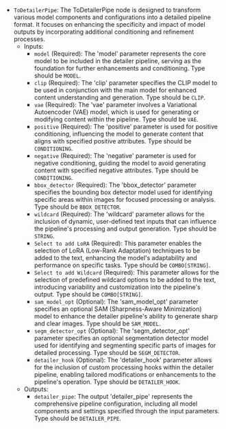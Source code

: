 - `ToDetailerPipe`: The ToDetailerPipe node is designed to transform various model components and configurations into a detailed pipeline format. It focuses on enhancing the specificity and impact of model outputs by incorporating additional conditioning and refinement processes.
    - Inputs:
        - `model` (Required): The 'model' parameter represents the core model to be included in the detailer pipeline, serving as the foundation for further enhancements and conditioning. Type should be `MODEL`.
        - `clip` (Required): The 'clip' parameter specifies the CLIP model to be used in conjunction with the main model for enhanced content understanding and generation. Type should be `CLIP`.
        - `vae` (Required): The 'vae' parameter involves a Variational Autoencoder (VAE) model, which is used for generating or modifying content within the pipeline. Type should be `VAE`.
        - `positive` (Required): The 'positive' parameter is used for positive conditioning, influencing the model to generate content that aligns with specified positive attributes. Type should be `CONDITIONING`.
        - `negative` (Required): The 'negative' parameter is used for negative conditioning, guiding the model to avoid generating content with specified negative attributes. Type should be `CONDITIONING`.
        - `bbox_detector` (Required): The 'bbox_detector' parameter specifies the bounding box detector model used for identifying specific areas within images for focused processing or analysis. Type should be `BBOX_DETECTOR`.
        - `wildcard` (Required): The 'wildcard' parameter allows for the inclusion of dynamic, user-defined text inputs that can influence the pipeline's processing and output generation. Type should be `STRING`.
        - `Select to add LoRA` (Required): This parameter enables the selection of LoRA (Low-Rank Adaptation) techniques to be added to the text, enhancing the model's adaptability and performance on specific tasks. Type should be `COMBO[STRING]`.
        - `Select to add Wildcard` (Required): This parameter allows for the selection of predefined wildcard options to be added to the text, introducing variability and customization into the pipeline's output. Type should be `COMBO[STRING]`.
        - `sam_model_opt` (Optional): The 'sam_model_opt' parameter specifies an optional SAM (Sharpness-Aware Minimization) model to enhance the detailer pipeline's ability to generate sharp and clear images. Type should be `SAM_MODEL`.
        - `segm_detector_opt` (Optional): The 'segm_detector_opt' parameter specifies an optional segmentation detector model used for identifying and segmenting specific parts of images for detailed processing. Type should be `SEGM_DETECTOR`.
        - `detailer_hook` (Optional): The 'detailer_hook' parameter allows for the inclusion of custom processing hooks within the detailer pipeline, enabling tailored modifications or enhancements to the pipeline's operation. Type should be `DETAILER_HOOK`.
    - Outputs:
        - `detailer_pipe`: The output 'detailer_pipe' represents the comprehensive pipeline configuration, including all model components and settings specified through the input parameters. Type should be `DETAILER_PIPE`.
